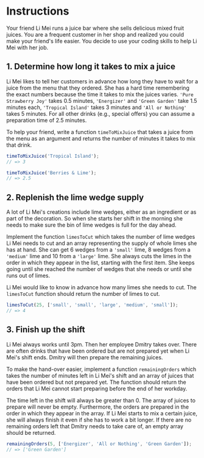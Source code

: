 # Instructions

Your friend Li Mei runs a juice bar where she sells delicious mixed fruit juices.
You are a frequent customer in her shop and realized you could make your friend's life easier.
You decide to use your coding skills to help Li Mei with her job.

## 1. Determine how long it takes to mix a juice

Li Mei likes to tell her customers in advance how long they have to wait for a juice from the menu that they ordered.
She has a hard time remembering the exact numbers because the time it takes to mix the juices varies.
`'Pure Strawberry Joy'` takes 0.5 minutes, `'Energizer'` and `'Green Garden'` take 1.5 minutes each, `'Tropical Island'` takes 3 minutes and `'All or Nothing'` takes 5 minutes.
For all other drinks (e.g., special offers) you can assume a preparation time of 2.5 minutes.

To help your friend, write a function `timeToMixJuice` that takes a juice from the menu as an argument and returns the number of minutes it takes to mix that drink.

```javascript
timeToMixJuice('Tropical Island');
// => 3

timeToMixJuice('Berries & Lime');
// => 2.5
```

## 2. Replenish the lime wedge supply

A lot of Li Mei's creations include lime wedges, either as an ingredient or as part of the decoration.
So when she starts her shift in the morning she needs to make sure the bin of lime wedges is full for the day ahead.

Implement the function `limesToCut` which takes the number of lime wedges Li Mei needs to cut and an array representing the supply of whole limes she has at hand.
She can get 6 wedges from a `'small'` lime, 8 wedges from a `'medium'` lime and 10 from a `'large'` lime.
She always cuts the limes in the order in which they appear in the list, starting with the first item.
She keeps going until she reached the number of wedges that she needs or until she runs out of limes.

Li Mei would like to know in advance how many limes she needs to cut.
The `limesToCut` function should return the number of limes to cut.

```javascript
limesToCut(25, ['small', 'small', 'large', 'medium', 'small']);
// => 4
```

## 3. Finish up the shift

Li Mei always works until 3pm.
Then her employee Dmitry takes over.
There are often drinks that have been ordered but are not prepared yet when Li Mei's shift ends.
Dmitry will then prepare the remaining juices.

To make the hand-over easier, implement a function `remainingOrders` which takes the number of minutes left in Li Mei's shift and an array of juices that have been ordered but not prepared yet.
The function should return the orders that Li Mei cannot start preparing before the end of her workday.

The time left in the shift will always be greater than 0.
The array of juices to prepare will never be empty.
Furthermore, the orders are prepared in the order in which they appear in the array.
If Li Mei starts to mix a certain juice, she will always finish it even if she has to work a bit longer.
If there are no remaining orders left that Dmitry needs to take care of, an empty array should be returned.

```javascript
remainingOrders(5, ['Energizer', 'All or Nothing', 'Green Garden']);
// => ['Green Garden']
```
